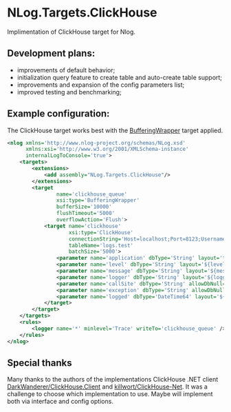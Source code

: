 # NLog.Targets.ClickHouse
Implimentation of ClickHouse target for Nlog.

## Development plans:
- improvements of default behavior;
- initialization query feature to create table and auto-create table support;
- improvements and expansion of the config parameters list;
- improved testing and benchmarking;

## Example configuration:
The ClickHouse target works best with the [BufferingWrapper](https://github.com/NLog/NLog/wiki/BufferingWrapper-target) target applied.

```xml
<nlog xmlns='http://www.nlog-project.org/schemas/NLog.xsd'
      xmlns:xsi='http://www.w3.org/2001/XMLSchema-instance'
      internalLogToConsole='true'>
    <targets>
        <extensions>
            <add assembly="NLog.Targets.ClickHouse"/>
        </extensions>
        <target
                name='clickhouse_queue'
                xsi:type='BufferingWrapper'
                bufferSize='10000'
                flushTimeout='5000'
                overflowAction='Flush'>
            <target name='clickhouse'
                    xsi:type='ClickHouse'
                    connectionString='Host=localhost;Port=8123;Username=sa;Password=P@ssw0rd;Database=logs'
                    tableName='logs.test'
                    batchSize='5000'>
                <parameter name='application' dbType='String' layout='test_app'/>
                <parameter name='level' dbType='String' layout='${level}' />
                <parameter name='message' dbType='String' layout='${message}' />
                <parameter name='logger' dbType='String' layout='${logger}' />
                <parameter name='callSite' dbType='String' allowDbNull='true' layout='${callsite:filename=true}' />
                <parameter name='exception' dbType='String' allowDbNull='true' layout='${exception:tostring}' />
                <parameter name='logged' dbType='DateTime64' layout='${date}' />
            </target>
        </target>
    </targets>
    <rules>
        <logger name='*' minlevel='Trace' writeTo='clickhouse_queue' />
    </rules>
</nlog>
```

## Special thanks
Many thanks to the authors of the implementations ClickHouse .NET client [DarkWanderer/ClickHouse.Client](https://github.com/DarkWanderer/ClickHouse.Client) and [killwort/ClickHouse-Net](https://github.com/killwort/ClickHouse-Net).
It was a challenge to choose which implementation to use. Maybe will implement both via interface and config options.

